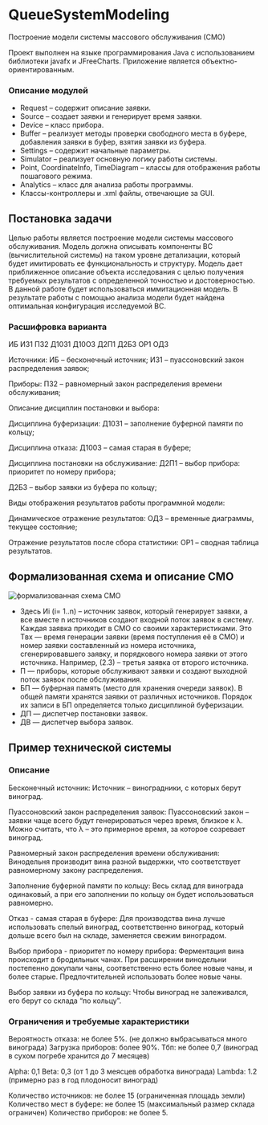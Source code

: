# QueueSystemModeling
Построение модели системы массового обслуживания (СМО)

Проект выполнен на языке программирования Java с использованием библиотеки javafx и JFreeCharts. Приложение является объектно-ориентированным.

### Описание модулей
-	Request – содержит описание заявки.
-	Source – создает заявки и генерирует время заявки.
-	Device – класс прибора.
-	Buffer – реализует методы проверки свободного места в буфере, добавления заявки в буфер, взятия заявки из буфера.
-	Settings – содержит начальные параметры.
-	Simulator – реализует основную логику работы системы.
-	Point, CoordinateInfo, TimeDiagram – классы для отображения работы пошагового режима.
-	Analytics – класс для анализа работы программы.
-	Классы-контроллеры и .xml файлы, отвечающие за GUI.


## Постановка задачи

Целью работы является построение модели системы массового обслуживания. Модель должна описывать компоненты ВС (вычислительной системы) на таком уровне детализации, который будет имитировать ее функциональность и структуру.
Модель дает приближенное описание объекта исследования с целью получения требуемых результатов с определенной точностью и достоверностью.
В данной работе будет использоваться иммитационная модель. В результате работы с помощью анализа модели будет найдена оптимальная конфигурация исследуемой ВС.

### Расшифровка варианта

ИБ	ИЗ1	ПЗ2	Д10З1	Д10О3	Д2П1	Д2Б3	ОР1	ОД3

Источники: 
ИБ – бесконечный источник; 
И31 – пуассоновский закон распределения заявок; 
 
Приборы: 
П32 – равномерный закон распределения времени обслуживания; 
 
 Описание дисциплин постановки и выбора: 
 
  Дисциплина буферизации: 
  Д1031 – заполнение буферной памяти по кольцу; 

  Дисциплина отказа: 
  Д1003 – самая старая в буфере; 

Дисциплина постановки на обслуживание:
Д2П1 – выбор прибора: приоритет по номеру прибора;  

   Д2Б3 – выбор заявки из буфера по кольцу; 

Виды отображения результатов работы программной модели:

Динамическое отражение результатов:
 ОД3 – временные диаграммы, текущее состояние;

Отражение результатов после сбора статистики: 
ОР1 – сводная таблица результатов.

## Формализованная схема и описание СМО

![формализованная схема СМО](./images/photo_2025-01-11-22-16-51.jpg)
 
- Здесь Иi (i= 1..n) – источник заявок, который генерирует заявки, а все вместе n источников создают входной поток заявок в систему.
Каждая заявка приходит в СМО со своими характеристиками. Это Tвх — время генерации заявки (время поступления её в СМО) и
номер заявки составленный из номера источника, сгенерировавшего заявку, и порядкового номера заявки от этого источника. Например, (2.3) – третья заявка от второго источника.
- П — приборы, которые обслуживают заявки и создают выходной поток заявок после обслуживания.
- БП — буферная память (место для хранения очереди заявок). В общей памяти хранятся заявки от различных источников. Порядок их записи в БП определяется только дисциплиной буферизации.
- ДП — диспетчер постановки заявок.
- ДВ — диспетчер выбора заявок.

## Пример технической системы

### Описание

Бесконечный источник: 
Источник – виноградники, с которых берут виноград.

Пуассоновский закон распределения заявок:
Пуассоновский закон – заявки чаще всего будут генерироваться через время, близкое к λ. Можно считать, что λ – это примерное время, за которое созревает виноград.

Равномерный закон распределения времени обслуживания:
Винодельня производит вина разной выдержки, что соответствует равномерному закону распределения.

Заполнение буферной памяти по кольцу:
Весь склад для винограда одинаковый, а при его заполнении по кольцу он будет использоваться равномерно.

Отказ - самая старая в буфере:
Для производства вина лучше использовать спелый виноград, соответственно виноград, который дольше всего был на складе, заменяется свежим виноградом.

Выбор прибора - приоритет по номеру прибора:
Ферментация вина происходит в бродильных чанах. При расширении винодельни постепенно докупали чаны, соответственно есть более новые чаны, и более старые. Предпочтительней использовать более новые чаны.

Выбор заявки из буфера по кольцу:
Чтобы виноград не залеживался, его берут со склада “по кольцу”.

### Ограничения и требуемые характеристики 

Вероятность отказа: не более 5%.
(не должно выбрасываться много винограда)
Загрузка приборов: более 90%.
Тбп: не более 0,7 
(виноград в сухом погребе хранится до 7 месяцев)

Alpha: 0,1
Beta: 0,3
(от 1 до 3 меясцев обработка винограда)
Lambda: 1.2
(примерно раз в год плодоносит виноград)

Количество источников: не более 15
(ограниченная площадь земли)
Количество мест в буфере: не более 15
(максимальный размер склада ограничен)
Количество приборов: не более 5.
